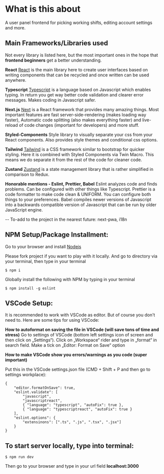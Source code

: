 # What is this about

A user panel frontend for picking working shifts, editing account settings and more.

## Main Frameworks/Libraries used

Not every library is listed here, but the most important ones in the hope that **frontend beginners** get a better understanding.

**React**
[React](https://reactjs.org/) is the main library here to create user interfaces based on writing components that can be recycled and once written can be used anywhere.

**Typescript**
[Typescript](https://www.typescriptlang.org/) is a language based on Javascript which enables typing. In return you get way better code validation and clearer error messages. Makes coding in Javascript safer.

**Next.js**
[Next](https://nextjs.org/) is a React framework that provides many amazing things. Most important features are fast server-side-rendering (makes loading way faster), Automatic code splitting (also makes everything faster) and live-reload of code changes (important for developers) and more stuff.

**Styled-Components**
Style library to visually separate your css from your React components. Also provides style themes and conditional css options.

**Tailwind**
[Tailwind](https://tailwindcss.com/) is a CSS framework similar to bootstrap for quicker styling. Here it is combined with Styled Components via Twin Macro. This means we do separate it from the rest of the  code for cleaner code.

**Zustand**
[Zustand](https://www.npmjs.com/package/zustand) is a state management library that is rather simplified in comparison to Redux.

**Honorable mentions - Eslint, Prettier, Babel**
Eslint analyzes code and finds problems. Can be configured with other things like Typescript. Prettier is a code formatter to make code clean & UNIFORM. You can configure both things to your preferences. Babel compiles newer versions of Javascript into a backwards compatible version of Javascript that can be run by older JavaScript engine.

--
To-add to the project in the nearest future: next-pwa, i18n

## **NPM Setup/Package Installment:**

Go to your browser and install [Nodejs](https://nodejs.org/en/)

Please fork project if you want to play with it locally.
And go to directory via your terminal, then type in your terminal

    $ npm i

Globally install the following with NPM by typing in your terminal

    $ npm install -g eslint

## **VSCode Setup:**

It is recommended to work with VSCode as editor. But of course you don't need to.
Here are some tips for using VSCode:

**How to autoformat on saving the file in VSCode (will save tons of time and stress)**
Go to settings of VSCode (bottom left settings icon of screen and then click on „Settings“). Click on „Workspace“ rider and type in „format“ in search field. Make a tick on „Editor: Format on Save“ option

**How to make VSCode show you errors/warnings as you code (super important)**

Put this in the VSCode settings.json file (CMD + Shift + P and then go to settings workplace):

    {
        "editor.formatOnSave": true,
        "eslint.validate": [
            "javascript",
            "javascriptreact",
            { "language": "typescript", "autoFix": true },
            { "language": "typescriptreact", "autoFix": true }
        ],
        "eslint.options": {
            "extensinons": [".ts", ".js", ".tsx", ".jsx"]
        }
    }

## To start server locally, type into terminal:

    $ npm run dev

Then go to your browser and type in your url field **localhost:3000**
